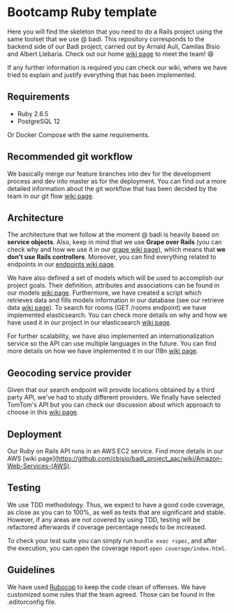 # Bootcamp Ruby template
Here you will find the skeleton that you need to do a Rails project using the same toolset that we use @ badi. This repository corresponds to the backend side of our Badi project, carried out by Arnald Aulí, Camilas Bisio and Albert Llebaria. Check out our home [wiki page](https://github.com/cbisio/badi_project_aac/wiki) to meet the team! :smile:

If any further information is required you can check our wiki, where we have tried to explain and justify everything that has been implemented.

## Requirements
- Ruby 2.6.5
- PostgreSQL 12

Or Docker Compose with the same requirements.

## Recommended git workflow
We basically merge our feature branches into dev for the development process and dev into master as for the deployment. You can find out a more detailed information about the git workflow that has been decided by the team in our git flow [wiki page](https://github.com/cbisio/badi_project_aac/wiki/Git-flow).

## Architecture
The architecture that we follow at the moment @ badi is heavily based on **service objects**. Also, keep in mind that we use **Grape over Rails** (you can check why and how we use it in our [grape wiki page](https://github.com/cbisio/badi_project_aac/wiki/Grape-Framework)), which means that **we don't use Rails controllers**. Moreover, you can find everything related to endpoints in our [endpoints wiki page](https://github.com/cbisio/badi_project_aac/wiki/APP-flow-with-Endpoints). 

We have also defined a set of models which will be used to accomplish our project goals. Their definition, attributes and associations can be found in our models [wiki page](https://github.com/cbisio/badi_project_aac/wiki/Models-Architecture). Furthermore, we have created a script which retrieves data and fills models information in our database (see our retrieve data [wiki page](https://github.com/cbisio/badi_project_aac/wiki/Retrieving-data)). To search for rooms (GET /rooms endpoint) we have implemented elasticsearch. You can check more details on why and how we have used it in our project in our elasticsearch [wiki page](https://github.com/cbisio/badi_project_aac/wiki/Elasticsearch).

For further scalability, we have also implemented an internationalization service so the API can use multiple languages in the future. You can find more details on how we have implemented it in our I18n [wiki page](https://github.com/cbisio/badi_project_aac/wiki/i18n-multiple-language-support).

## Geocoding service provider
Given that our search endpoint will provide locations obtained by a third party API, we've had to study different providers. We finally have selected TomTom's API but you can check our discussion about which approach to choose in this [wiki page](https://github.com/cbisio/badi_project_aac/wiki/Map-API).

## Deployment
Our Ruby on Rails API runs in an AWS EC2 service. Find more details in our AWS [wiki page](https://github.com/cbisio/badi_project_aac/wiki/Amazon-Web-Services-(AWS).

## Testing
We use TDD methodology. Thus, we expect to have a good code coverage, as close as you can to 100%, as well as tests that are significant and stable. However, if any areas are not covered by using TDD, testing will be refactored afterwards if coverage percentage needs to be increased.

To check your test suite you can simply run `bundle exec rspec`, and after the execution, you can open the coverage report `open coverage/index.html`.

## Guidelines
We have used [Rubocop](https://github.com/rubocop-hq/rubocop) to keep the code clean of offenses. We have customized some rules that the team agreed. Those can be found in the .editorconfig file.
